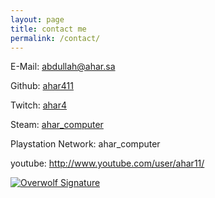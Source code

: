 ```yaml
---
layout: page
title: contact me
permalink: /contact/
---
```


E-Mail: abdullah@ahar.sa

Github: [ahar411](https://github.com/ahar411)

Twitch: [ahar4](http://www.twitch.tv/ahar4)

Steam: [ahar_computer](http://steamcommunity.com/id/ahar_computer)

Playstation Network: ahar_computer

youtube: <http://www.youtube.com/user/ahar11/>

<a href="http://www.overwolf.com/?utm_source=forums&utm_medium=signatures&utm_campaign=signature%2Bin%2Bforums"><img alt="Overwolf Signature" src="http://api.overwolf.com/users/Signature/ahar_computer_gameplay.png" style="border: none;"></a>